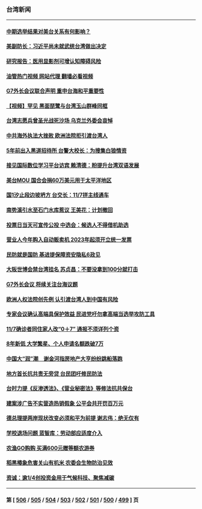 ### 台湾新闻
---
#### [中期选举结果对美台关系有何影响？](../../pages/ncid1349361/n13859857.md?11062045) 
#### [美副防长：习近平尚未就武统台湾做出决定](../../pages/ncid1349361/n13860294.md?11062045) 
#### [研究报告：医用显影剂可增认知障碍风险](../../pages/ncid1349361/n13860019.md?11062045) 
#### [油管热门视频 网站代理 翻墙必看视频](http://150.230.27.170:81/youtube.html?11062045)
#### [G7外长会议联合声明 重申台海和平重要性](../../pages/ncid1349361/n13860108.md?11062045) 
#### [【视频】罕见 黑面琵鹭与台湾玉山群峰同框](../../pages/ncid1349361/n13858111.md?11062045) 
#### [台湾志愿兵曾圣光战死沙场 乌克兰外委会哀悼](../../pages/ncid1349361/n13859963.md?11062045) 
#### [中共海外执法大挫败 欧洲法院拒引渡台湾人](../../pages/ncid1349361/n13859684.md?11062045) 
#### [5年前出入黑道招待所 台警大校长：为搜集白狼情资](../../pages/ncid1349361/n13859627.md?11062045) 
#### [接见国际数位学习平台访宾 赖清德：盼提升台湾双语发展](../../pages/ncid1349361/n13859645.md?11062045) 
#### [美台MOU 国合会捐60万美元用于太平洋地区](../../pages/ncid1349361/n13859644.md?11062045) 
#### [国1汐止段边坡坍方 台交长：11/7拼主线通车](../../pages/ncid1349361/n13859648.md?11062045) 
#### [南势溪引水至石门水库惹议 王美花：计划撤回](../../pages/ncid1349361/n13859643.md?11062045) 
#### [投票日当天可宣传公投 中选会：候选人不得借机助选](../../pages/ncid1349361/n13859626.md?11062045) 
#### [营业人今年购入自动贩卖机 2023年起须开立统一发票](../../pages/ncid1349361/n13859650.md?11062045) 
#### [民防就是国防 基进提保障资安隐私6政见](../../pages/ncid1349361/n13859620.md?11062045) 
#### [大阪世博会禁台湾挂名 苏贞昌：不要没拿到100分就打击](../../pages/ncid1349361/n13859652.md?11062045) 
#### [G7外长会议 将续关注台海议题](../../pages/ncid1349361/n13859619.md?11062045) 
#### [欧洲人权法院创先例 认引渡台湾人到中国有风险](../../pages/ncid1349361/n13859612.md?11062045) 
#### [专家会议确认高端具保护效益 民进党吁勿拿高端当选举攻防工具](../../pages/ncid1349361/n13859585.md?11062045) 
#### [11/7确诊者同住家人改“0＋7” 通报不须详列个资](../../pages/ncid1349361/n13859576.md?11062045) 
#### [8年新低 大学繁星、个人申请名额跌破7万](../../pages/ncid1349361/n13859578.md?11062045) 
#### [中国大“润”潮　谢金河指房地产大亨纷纷跳船落跑](../../pages/ncid1349361/n13859604.md?11062045) 
#### [地方首长抗共责无旁贷 台民团吁修民防法](../../pages/ncid1349361/n13859581.md?11062045) 
#### [台时力提《反渗透法》、《营业秘密法》等修法抗共保台](../../pages/ncid1349361/n13859586.md?11062045) 
#### [建案涉广告不实营造热销假象 公平会共开罚百万元](../../pages/ncid1349361/n13859583.md?11062045) 
#### [德总理提两岸现状改变必须和平为前提 谢志伟：绝无仅有](../../pages/ncid1349361/n13859574.md?11062045) 
#### [学校退场问题 蓝智库：劳动部应适度介入](../../pages/ncid1349361/n13859580.md?11062045) 
#### [农渔GO购购 买满600元赠等额农游券](../../pages/ncid1349361/n13859579.md?11062045) 
#### [稻黑椿象危害关山有机米 农委会生物防治见效](../../pages/ncid1349361/n13859573.md?11062045) 
#### [资诚：逾1/4创投资金用于气候科技、聚焦减碳](../../pages/ncid1349361/n13859570.md?11062045) 

---
#### 第 [ [506](./506.md?11062045) / [505](./505.md?11062045) / [504](./504.md?11062045) / [503](./503.md?11062045) / [502](./502.md?11062045) / [501](./501.md?11062045) / [500](./500.md?11062045) / [499](./499.md?11062045) ] 页
